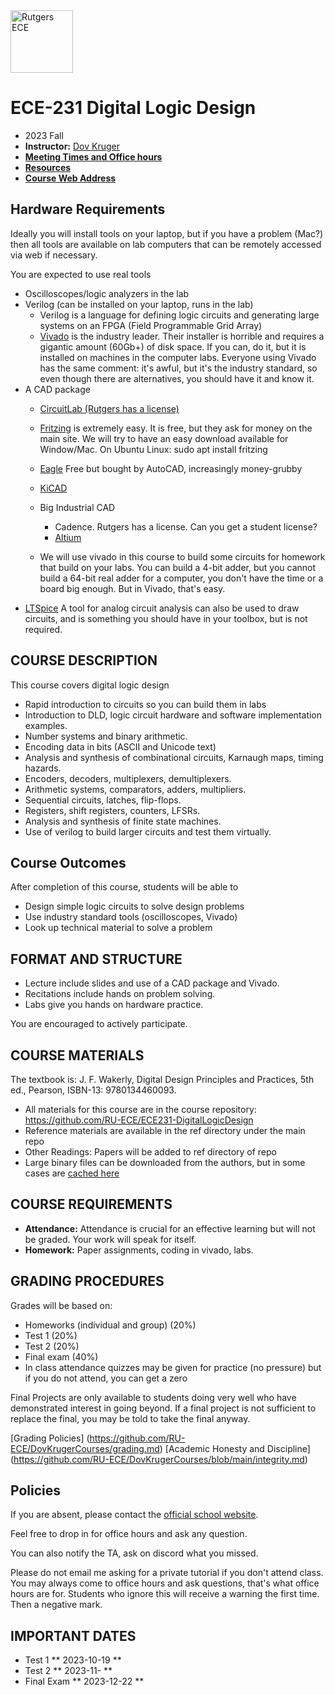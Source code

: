 <a href="www.ece.rutgers.edu">
<img src="assets/RULogo.webp" alt="Rutgers ECE" width="100">
</a>

# ECE-231 Digital Logic Design
* 2023 Fall
* **Instructor:**  [Dov Kruger](https://www.ece.rutgers.edu/Dov-Kruger)
* **[Meeting Times and Office hours](https://bit.ly/3ObwKEr)**
* **[Resources](ref)**
* **[Course Web Address](https://github.com/RU-ECE/ECE231-DigitalLogicDesign)**

## Hardware Requirements

Ideally you will install tools on your laptop, but if you have a problem (Mac?) then all tools are available on lab computers
that can be remotely accessed via web if necessary.

You are expected to use real tools

* Oscilloscopes/logic analyzers in the lab
* Verilog (can be installed on your laptop, runs in the lab)
  * Verilog is a language for defining logic circuits and generating large systems on an FPGA (Field Programmable Grid Array)
  * [Vivado](https://www.xilinx.com/support/download.html) is the industry leader.
    Their installer is horrible and requires a gigantic amount (60Gb+) of disk space. If you can, do it, but it is installed on machines in the computer labs. Everyone using Vivado has the same comment: it's awful, but it's the industry standard, so even though there are alternatives, you should have it and know it.
* A CAD package
  * [CircuitLab (Rutgers has a license)](https://circuitlab.com)
  * [Fritzing](https://fritzing.org/download/) is extremely easy.
    It is free, but they ask for money on the main site. We will try to have an easy download available for Window/Mac.
    On Ubuntu Linux: sudo apt install fritzing
  * [Eagle](http://eagle.autodesk.com/eagle/software-versions/7) Free but bought by AutoCAD, increasingly money-grubby
  * [KiCAD](https://www.kicad.org/download/)
  * Big Industrial CAD
    * Cadence. Rutgers has a license. Can you get a student license?
    * [Altium](https://www.altium.com/education/student-licenses)

  * We will use vivado in this course to build some circuits for homework that build on your labs. You can build a 4-bit adder, but you cannot build a 64-bit real adder for a computer, you don't have the time or a board big enough. But in Vivado, that's easy.
* [LTSpice](https://www.analog.com/en/design-center/design-tools-and-calculators/ltspice-simulator.html) A tool for analog circuit analysis can also be used to draw circuits, and is something you should have in your toolbox, but is not required.

## COURSE DESCRIPTION

This course covers digital logic design

* Rapid introduction to circuits so you can build them in labs
* Introduction to DLD, logic circuit hardware and software implementation examples.
* Number systems and binary arithmetic.
* Encoding data in bits (ASCII and Unicode text)
* Analysis and synthesis of combinational circuits, Karnaugh maps, timing hazards.
* Encoders, decoders, multiplexers, demultiplexers.
* Arithmetic systems, comparators, adders, multipliers.
* Sequential circuits, latches, flip-flops.
* Registers, shift registers, counters, LFSRs.
* Analysis and synthesis of finite state machines.
* Use of verilog to build larger circuits and test them virtually.

## Course Outcomes

After completion of this course, students will be able to
*  Design simple logic circuits to solve design problems
*  Use industry standard tools (oscilloscopes, Vivado)
*  Look up technical material to solve a problem

## FORMAT AND STRUCTURE
* Lecture include slides and use of a CAD package and Vivado.
* Recitations include hands on problem solving.
* Labs give you hands on hardware practice.

You are encouraged to actively participate.

## COURSE MATERIALS

The textbook is: J. F. Wakerly, Digital Design Principles and Practices, 5th ed., Pearson, ISBN-13: 9780134460093.

* All materials for this course are in the course repository: https://github.com/RU-ECE/ECE231-DigitalLogicDesign
* Reference materials are available in the ref directory under the main repo
* Other Readings: 	Papers will be added to ref directory of repo
* Large binary files can be downloaded from the authors, but in some cases are [cached here](https://rutgersconnect-my.sharepoint.com/:f:/g/personal/dk1261_soe_rutgers_edu/EkMiTNUmwaBEnmkMRVPhw0kBKaDcID4oEwuASp46O2WWZw?e=C1Svcl)

## COURSE REQUIREMENTS
* **Attendance:**	Attendance is crucial for an effective learning but will not be graded. Your work will speak for itself.
* **Homework:** 	Paper assignments, coding in vivado, labs.

## GRADING PROCEDURES
Grades will be based on:
* Homeworks (individual and group)                    (20%)
* Test 1                                              (20%)
* Test 2                                              (20%)
* Final exam                                          (40%)
* In class attendance quizzes may be given for practice (no pressure) but if you do not attend, you can get a zero

Final Projects are only available to students doing very well who have demonstrated interest in going beyond.
If a final project is not sufficient to replace the final, you may be told to take the final anyway.

[Grading Policies] (https://github.com/RU-ECE/DovKrugerCourses/grading.md)
[Academic Honesty and Discipline] (https://github.com/RU-ECE/DovKrugerCourses/blob/main/integrity.md)

## Policies
If you are absent, please contact the [official school website](https://studentsupport.rutgers.edu/services/absence-and-verification-notices#:~:text=In%20these%20circumstances%2C%20it%20is,not%20%22excuse%22%20missed%20work).

Feel free to drop in for office hours and ask any question.

You can also notify the TA, ask on discord what you missed. 

Please do not email me asking for a private tutorial if you don't attend class. You may always come to office hours and ask questions, that's what office hours are for.
Students who ignore this will receive a warning the first time. Then a negative mark.

## IMPORTANT DATES
* Test 1           ** 2023-10-19 **
* Test 2           ** 2023-11- **
* Final Exam       ** 2023-12-22 **

